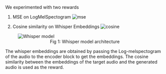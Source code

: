 We experimented with two rewards

1. MSE on LogMelSpectogram
![mse](images/mse.png)


2. Cosine similarity on Whisper Embeddings
![cosine](images/cosine.png)

<figure>
  <img src="images/whisper.png" alt="Whisper model">
  <figcaption style="text-align: center;">Fig 1: Whisper model architecture</figcaption>
</figure>


The whisper embeddings are obtained by passing the Log-melspectogram of the audio to the encoder block to get the embeddings. The cosine similarity between the embeddings of the target audio and the generated audio is used as the reward.